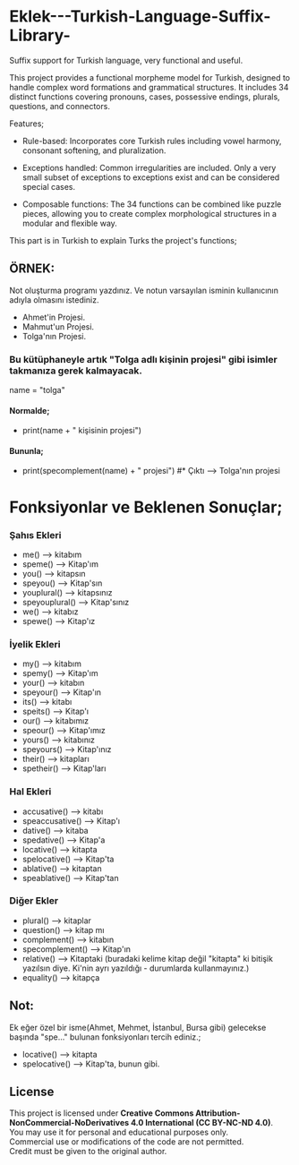 # Eklek---Turkish-Language-Suffix-Library-
 Suffix support for Turkish language, very functional and useful.

This project provides a functional morpheme model for Turkish, designed to handle complex word formations and grammatical structures.
It includes 34 distinct functions covering pronouns, cases, possessive endings, plurals, questions, and connectors.

Features;

- Rule-based: Incorporates core Turkish rules including vowel harmony, consonant softening, and pluralization.

- Exceptions handled: Common irregularities are included. Only a very small subset of exceptions to exceptions exist and can be considered special cases.

- Composable functions: The 34 functions can be combined like puzzle pieces, allowing you to create complex morphological structures in a modular and flexible way.


This part is in Turkish to explain Turks the project's functions; 

## ÖRNEK:
Not oluşturma programı yazdınız. Ve notun varsayılan isminin kullanıcının adıyla olmasını istediniz.
- Ahmet'in Projesi.
- Mahmut'un Projesi.
- Tolga'nın Projesi.
### Bu kütüphaneyle artık "Tolga adlı kişinin projesi" gibi isimler takmanıza gerek kalmayacak.

name = "tolga"

#### Normalde;
- print(name + " kişisinin projesi")

#### Bununla;
- print(specomplement(name) + " projesi") #* Çıktı --> Tolga'nın projesi


# Fonksiyonlar ve Beklenen Sonuçlar;

### Şahıs Ekleri
- me() --> kitabım
- speme() --> Kitap'ım
- you() --> kitapsın
- speyou() --> Kitap'sın
- youplural() --> kitapsınız
- speyouplural() --> Kitap'sınız
- we() --> kitabız
- spewe() --> Kitap'ız

### İyelik Ekleri
- my() --> kitabım
- spemy() --> Kitap'ım
- your() --> kitabın
- speyour() --> Kitap'ın
- its() --> kitabı
- speits() --> Kitap'ı
- our() --> kitabımız
- speour() --> Kitap'ımız
- yours() --> kitabınız
- speyours() --> Kitap'ınız
- their() --> kitapları
- spetheir() --> Kitap'ları

### Hal Ekleri
- accusative() --> kitabı
- speaccusative() --> Kitap'ı
- dative() --> kitaba
- spedative() --> Kitap'a
- locative() --> kitapta
- spelocative() --> Kitap'ta
- ablative() --> kitaptan
- speablative() --> Kitap'tan

### Diğer Ekler
- plural() --> kitaplar
- question() --> kitap mı
- complement() --> kitabın
- specomplement() --> Kitap'ın
- relative() --> Kitaptaki (buradaki kelime kitap değil "kitapta" ki bitişik yazılsın diye. Ki'nin ayrı yazıldığı - durumlarda kullanmayınız.)
- equality() --> kitapça

## Not:  
Ek eğer özel bir isme(Ahmet, Mehmet, İstanbul, Bursa gibi) gelecekse başında "spe..." bulunan fonksiyonları tercih ediniz.;
- locative() --> kitapta
- spelocative() --> Kitap'ta, 
bunun gibi.


## License

This project is licensed under **Creative Commons Attribution-NonCommercial-NoDerivatives 4.0 International (CC BY-NC-ND 4.0)**.  
You may use it for personal and educational purposes only.  
Commercial use or modifications of the code are not permitted.  
Credit must be given to the original author.